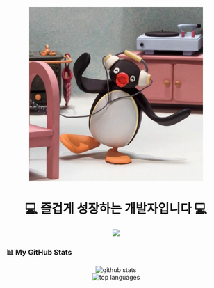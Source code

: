 <p align="center">
  <img src="https://raw.githubusercontent.com/KANGJIYEON2/KANGJIYEON2/main/%ED%95%91%EA%B5%AC.jpg" width="400" alt="핑구" />
</p>

<h1 align="center">
  💻 즐겁게 성장하는 개발자입니다 💻
</h1>

<p align="center">
  <img src="https://readme-typing-svg.herokuapp.com?font=Nanum+Myeongjo&size=30&duration=3000&pause=1000&center=true&vCenter=true&width=500&gradient=true&lines=성장을+통해+어제보다+나아갑니다+🌱;나눔의+가치를+실현하는+개발자+🤝" />
</p>

### 📊 My GitHub Stats

<p align="center">
  <img src="https://github-readme-stats.vercel.app/api?username=KANGJIYEON2&show_icons=true&theme=radical" alt="github stats"/>
  <br>
  <img src="https://github-readme-stats.vercel.app/api/top-langs/?username=KANGJIYEON2&layout=compact&theme=swift" alt="top languages"/>
</p>
